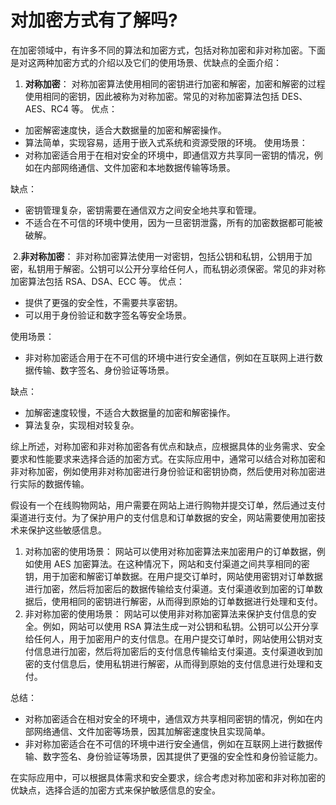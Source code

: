 # 对加密方式有了解吗?

在加密领域中，有许多不同的算法和加密方式，包括对称加密和非对称加密。下面是对这两种加密方式的介绍以及它们的使用场景、优缺点的全面介绍：

1. **对称加密**： 对称加密算法使用相同的密钥进行加密和解密，加密和解密的过程使用相同的密钥，因此被称为对称加密。常见的对称加密算法包括 DES、AES、RC4 等。 优点：

- 加密解密速度快，适合大数据量的加密和解密操作。
- 算法简单，实现容易，适用于嵌入式系统和资源受限的环境。 使用场景：
- 对称加密适合用于在相对安全的环境中，即通信双方共享同一密钥的情况，例如在内部网络通信、文件加密和本地数据传输等场景。

缺点：

- 密钥管理复杂，密钥需要在通信双方之间安全地共享和管理。
- 不适合在不可信的环境中使用，因为一旦密钥泄露，所有的加密数据都可能被破解。

​	2.**非对称加密**： 非对称加密算法使用一对密钥，包括公钥和私钥，公钥用于加密，私钥用于解密。公钥可以公开分享给任何人，而私钥必须保密。常见的非对称加密算法包括 RSA、DSA、ECC 等。 优点：

- 提供了更强的安全性，不需要共享密钥。
- 可以用于身份验证和数字签名等安全场景。

使用场景：

- 非对称加密适合用于在不可信的环境中进行安全通信，例如在互联网上进行数据传输、数字签名、身份验证等场景。

缺点：

- 加解密速度较慢，不适合大数据量的加密和解密操作。
- 算法复杂，实现相对较复杂。

综上所述，对称加密和非对称加密各有优点和缺点，应根据具体的业务需求、安全要求和性能要求来选择合适的加密方式。在实际应用中，通常可以结合对称加密和非对称加密，例如使用非对称加密进行身份验证和密钥协商，然后使用对称加密进行实际的数据传输。

假设有一个在线购物网站，用户需要在网站上进行购物并提交订单，然后通过支付渠道进行支付。为了保护用户的支付信息和订单数据的安全，网站需要使用加密技术来保护这些敏感信息。

1. 对称加密的使用场景： 网站可以使用对称加密算法来加密用户的订单数据，例如使用 AES 加密算法。在这种情况下，网站和支付渠道之间共享相同的密钥，用于加密和解密订单数据。在用户提交订单时，网站使用密钥对订单数据进行加密，然后将加密后的数据传输给支付渠道。支付渠道收到加密的订单数据后，使用相同的密钥进行解密，从而得到原始的订单数据进行处理和支付。
2. 非对称加密的使用场景： 网站可以使用非对称加密算法来保护支付信息的安全。例如，网站可以使用 RSA 算法生成一对公钥和私钥。公钥可以公开分享给任何人，用于加密用户的支付信息。在用户提交订单时，网站使用公钥对支付信息进行加密，然后将加密后的支付信息传输给支付渠道。支付渠道收到加密的支付信息后，使用私钥进行解密，从而得到原始的支付信息进行处理和支付。

总结：

- 对称加密适合在相对安全的环境中，通信双方共享相同密钥的情况，例如在内部网络通信、文件加密等场景，因其加解密速度快且实现简单。
- 非对称加密适合在不可信的环境中进行安全通信，例如在互联网上进行数据传输、数字签名、身份验证等场景，因其提供了更强的安全性和身份验证能力。

在实际应用中，可以根据具体需求和安全要求，综合考虑对称加密和非对称加密的优缺点，选择合适的加密方式来保护敏感信息的安全。